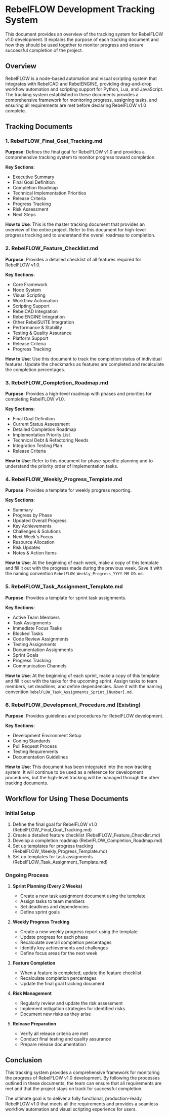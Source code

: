 # RebelFLOW Development Tracking System

This document provides an overview of the tracking system for RebelFLOW v1.0 development. It explains the purpose of each tracking document and how they should be used together to monitor progress and ensure successful completion of the project.

## Overview

RebelFLOW is a node-based automation and visual scripting system that integrates with RebelCAD and RebelENGINE, providing drag-and-drop workflow automation and scripting support for Python, Lua, and JavaScript. The tracking system established in these documents provides a comprehensive framework for monitoring progress, assigning tasks, and ensuring all requirements are met before declaring RebelFLOW v1.0 complete.

## Tracking Documents

### 1. RebelFLOW_Final_Goal_Tracking.md

**Purpose**: Defines the final goal for RebelFLOW v1.0 and provides a comprehensive tracking system to monitor progress toward completion.

**Key Sections**:
- Executive Summary
- Final Goal Definition
- Completion Roadmap
- Technical Implementation Priorities
- Release Criteria
- Progress Tracking
- Risk Assessment
- Next Steps

**How to Use**: This is the master tracking document that provides an overview of the entire project. Refer to this document for high-level progress tracking and to understand the overall roadmap to completion.

### 2. RebelFLOW_Feature_Checklist.md

**Purpose**: Provides a detailed checklist of all features required for RebelFLOW v1.0.

**Key Sections**:
- Core Framework
- Node System
- Visual Scripting
- Workflow Automation
- Scripting Support
- RebelCAD Integration
- RebelENGINE Integration
- Other RebelSUITE Integration
- Performance & Stability
- Testing & Quality Assurance
- Platform Support
- Release Criteria
- Progress Tracking

**How to Use**: Use this document to track the completion status of individual features. Update the checkmarks as features are completed and recalculate the completion percentages.

### 3. RebelFLOW_Completion_Roadmap.md

**Purpose**: Provides a high-level roadmap with phases and priorities for completing RebelFLOW v1.0.

**Key Sections**:
- Final Goal Definition
- Current Status Assessment
- Detailed Completion Roadmap
- Implementation Priority List
- Technical Debt & Refactoring Needs
- Integration Testing Plan
- Release Criteria

**How to Use**: Refer to this document for phase-specific planning and to understand the priority order of implementation tasks.

### 4. RebelFLOW_Weekly_Progress_Template.md

**Purpose**: Provides a template for weekly progress reporting.

**Key Sections**:
- Summary
- Progress by Phase
- Updated Overall Progress
- Key Achievements
- Challenges & Solutions
- Next Week's Focus
- Resource Allocation
- Risk Updates
- Notes & Action Items

**How to Use**: At the beginning of each week, make a copy of this template and fill it out with the progress made during the previous week. Save it with the naming convention `RebelFLOW_Weekly_Progress_YYYY-MM-DD.md`.

### 5. RebelFLOW_Task_Assignment_Template.md

**Purpose**: Provides a template for sprint task assignments.

**Key Sections**:
- Active Team Members
- Task Assignments
- Immediate Focus Tasks
- Blocked Tasks
- Code Review Assignments
- Testing Assignments
- Documentation Assignments
- Sprint Goals
- Progress Tracking
- Communication Channels

**How to Use**: At the beginning of each sprint, make a copy of this template and fill it out with the tasks for the upcoming sprint. Assign tasks to team members, set deadlines, and define dependencies. Save it with the naming convention `RebelFLOW_Task_Assignments_Sprint_[Number].md`.

### 6. RebelFLOW_Development_Procedure.md (Existing)

**Purpose**: Provides guidelines and procedures for RebelFLOW development.

**Key Sections**:
- Development Environment Setup
- Coding Standards
- Pull Request Process
- Testing Requirements
- Documentation Guidelines

**How to Use**: This document has been integrated into the new tracking system. It will continue to be used as a reference for development procedures, but the high-level tracking will be managed through the other tracking documents.

## Workflow for Using These Documents

### Initial Setup
1. Define the final goal for RebelFLOW v1.0 (RebelFLOW_Final_Goal_Tracking.md)
2. Create a detailed feature checklist (RebelFLOW_Feature_Checklist.md)
3. Develop a completion roadmap (RebelFLOW_Completion_Roadmap.md)
4. Set up templates for progress tracking (RebelFLOW_Weekly_Progress_Template.md)
5. Set up templates for task assignments (RebelFLOW_Task_Assignment_Template.md)

### Ongoing Process
1. **Sprint Planning (Every 2 Weeks)**
   - Create a new task assignment document using the template
   - Assign tasks to team members
   - Set deadlines and dependencies
   - Define sprint goals

2. **Weekly Progress Tracking**
   - Create a new weekly progress report using the template
   - Update progress for each phase
   - Recalculate overall completion percentages
   - Identify key achievements and challenges
   - Define focus areas for the next week

3. **Feature Completion**
   - When a feature is completed, update the feature checklist
   - Recalculate completion percentages
   - Update the final goal tracking document

4. **Risk Management**
   - Regularly review and update the risk assessment
   - Implement mitigation strategies for identified risks
   - Document new risks as they arise

5. **Release Preparation**
   - Verify all release criteria are met
   - Conduct final testing and quality assurance
   - Prepare release documentation

## Conclusion

This tracking system provides a comprehensive framework for monitoring the progress of RebelFLOW v1.0 development. By following the processes outlined in these documents, the team can ensure that all requirements are met and that the project stays on track for successful completion.

The ultimate goal is to deliver a fully functional, production-ready RebelFLOW v1.0 that meets all the requirements and provides a seamless workflow automation and visual scripting experience for users.
